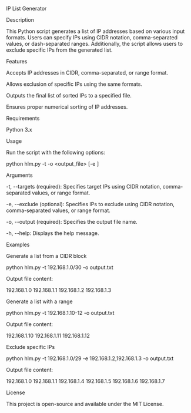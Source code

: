 IP List Generator

Description

This Python script generates a list of IP addresses based on various input formats. Users can specify IPs using CIDR notation, comma-separated values, or dash-separated ranges. Additionally, the script allows users to exclude specific IPs from the generated list.

Features

Accepts IP addresses in CIDR, comma-separated, or range format.

Allows exclusion of specific IPs using the same formats.

Outputs the final list of sorted IPs to a specified file.

Ensures proper numerical sorting of IP addresses.

Requirements

Python 3.x

Usage

Run the script with the following options:

python hlm.py -t <targets> -o <output_file> [-e <exclusions>]

Arguments

-t, --targets (required): Specifies target IPs using CIDR notation, comma-separated values, or range format.

-e, --exclude (optional): Specifies IPs to exclude using CIDR notation, comma-separated values, or range format.

-o, --output (required): Specifies the output file name.

-h, --help: Displays the help message.

Examples

Generate a list from a CIDR block

python hlm.py -t 192.168.1.0/30 -o output.txt

Output file content:

192.168.1.0
192.168.1.1
192.168.1.2
192.168.1.3

Generate a list with a range

python hlm.py -t 192.168.1.10-12 -o output.txt

Output file content:

192.168.1.10
192.168.1.11
192.168.1.12

Exclude specific IPs

python hlm.py -t 192.168.1.0/29 -e 192.168.1.2,192.168.1.3 -o output.txt

Output file content:

192.168.1.0
192.168.1.1
192.168.1.4
192.168.1.5
192.168.1.6
192.168.1.7

License

This project is open-source and available under the MIT License.